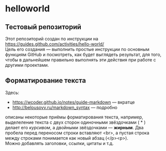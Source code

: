 # helloworld
## Тестовый репозиторий

Этот репозиторий создан по инструкции на https://guides.github.com/activities/hello-world/  
Цель его создания — выполнить простые инструкции по основным функциям GitHub и посмотреть, как будет выглядеть результат, для того, чтобы в дальнейшем правильно выполнять эти действия при работе с другими проектами.

## Форматирование текста  
Здесь:  
* https://wcoder.github.io/notes/guide-markdown — вкратце
* http://belousovv.ru/markdown_syntax — подробно

описаны некоторые приёмы форматирования текста, например, выделеление текста с двух сторон одиночными звёздочками ( * ) делает его *курсивом*, а двойными звёздочками — **жирным**. Два пробела перед переносом строки вставляют &lt;br&gt;, а пустая строка между строками понимается как новый абзац (&lt;/p&gt;&lt;p&gt;).  
Можно добавлять заголовки, ссылки, цитаты и т.д.
